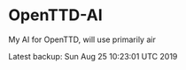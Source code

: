 # OpenTTD-AI
My AI for OpenTTD, will use primarily air

Latest backup: Sun Aug 25 10:23:01 UTC 2019
